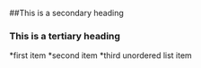##This is a secondary heading
### This is a tertiary heading 
*first item
*second item
*third unordered list item 
